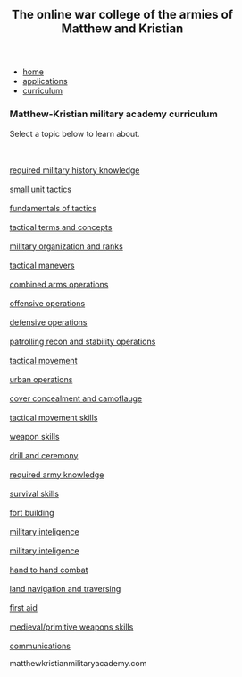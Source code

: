 <html lang="en">
<head>
<title>matthewkristianmilitaryacademy.com</title>
<meta charset="utf-8">
<meta name="viewport" content="width=device-width, initial-scale=1">
<style>
* {
  box-sizing: border-box;
}

body {
  font-family: Arial, Helvetica, sans-serif;
}

header {
  background-color: green;
  padding: 30px;
  text-align: center;
  font-size: 35px;
  color: white;
}

nav {
  float: left;
  width: 30%;
  height: 1300px;
  background: #B8860B;
  padding: 20px;
}

nav ul {
  list-style-type: none;
  padding: 0;
}

article {
  float: left;
  padding: 20px;
  width: 70%;
  background-color: #f1f1f1;
  height: 1300px;
}

section:after {
  content: "";
  display: table;
  clear: both;
}

footer {
  background-color: red;
  padding: 10px;
  text-align: center;
  color: white;
}

@media (max-width: 600px) {
  nav, article {
    width: 100%;
    height: auto;
  }
}
</style>
</head>
<body>

<header>
  <h2>The online war college of the armies of Matthew and Kristian</h2>
</header>

<section>
  <nav>
    <ul>
      <li><a href="https://matthewcordero6666.github.io/matthew_kristian_military_academy.com/">home</a></li>
      <li><a href="https://matthewcordero6666.github.io/matthew_kristian_military_academy.com/applications">applications</a></li>
      <li><a href="https://matthewcordero6666.github.io/matthew_kristian_military_academy.com/curriculum">curriculum</a></li>
    </ul>
  </nav>
  
  <article>
    <h1>Matthew-Kristian military academy curriculum</h1>
    <p>Select a topic below to learn about.</p><br>
    <br>
    <a href="https://matthewcordero6666.github.io/matthew_kristian_military_academy.com/militaryhistory">required military history knowledge</a>
    <br>
    <br>
    <a href="https://matthewcordero6666.github.io/matthew_kristian_military_academy.com/smallunittactics">small unit tactics</a>
    <br>
    <br>
    <a href="https://matthewcordero6666.github.io/matthew_kristian_military_academy.com/tacticalprinciples">fundamentals of tactics</a>
    <br>
    <br>
    <a href="https://matthewcordero6666.github.io/matthew_kristian_military_academy.com/tacticalconcepts">tactical terms and concepts</a>
    <br>
    <br>
    <a href="https://matthewcordero6666.github.io/matthew_kristian_military_academy.com/militaryorganization">military organization and ranks</a>
    <br>
    <br>
    <a href="https://matthewcordero6666.github.io/matthew_kristian_military_academy.com/tacticalmaneuvers">tactical manevers</a>
    <br>
    <br>
    <a href="https://matthewcordero6666.github.io/matthew_kristian_military_academy.com/combinedarmsops">combined arms operations</a>
    <br>
    <br>
    <a href="https://matthewcordero6666.github.io/matthew_kristian_military_academy.com/offensiveops">offensive operations</a>
    <br>
    <br>
    <a href="https://matthewcordero6666.github.io/matthew_kristian_military_academy.com/defensiveops">defensive operations</a>
    <br>
    <br>
    <a href="https://matthewcordero6666.github.io/matthew_kristian_military_academy.com/supportops">patrolling recon and stability operations</a>
    <br>
    <br>
    <a href="https://matthewcordero6666.github.io/matthew_kristian_military_academy.com/tactialmovementskills">tactical movement</a>
    <br>
    <br>
    <a href="https://matthewcordero6666.github.io/matthew_kristian_military_academy.com/urbanops">urban operations</a>
    <br>
    <br>
    <a href="https://matthewcordero6666.github.io/matthew_kristian_military_academy.com/coverandconcealment">cover concealment and camoflauge</a>
    <br>
    <br>
    <a href="https://matthewcordero6666.github.io/matthew_kristian_military_academy.com/tactialmovementskills">tactical movement skills</a>
    <br>
    <br>
    <a href="https://matthewcordero6666.github.io/matthew_kristian_military_academy.com/weaponskills">weapon skills</a>
    <br>
    <br>
    <a href="https://matthewcordero6666.github.io/matthew_kristian_military_academy.com/drillandceremony">drill and ceremony</a>
    <br>
    <br>
    <a href="https://matthewcordero6666.github.io/matthew_kristian_military_academy.com/armyknowlegde">required army knowledge</a>
    <br>
    <br>
    <a href="https://matthewcordero6666.github.io/matthew_kristian_military_academy.com/survivalskills">survival skills</a>
    <br>
    <br>
    <a href="https://matthewcordero6666.github.io/matthew_kristian_military_academy.com/fortbuilding">fort building</a>
    <br>
    <br>
    <a href="https://matthewcordero6666.github.io/matthew_kristian_military_academy.com/militaryinteligence">military inteligence</a>
    <br>
    <br>
    <a href="https://matthewcordero6666.github.io/matthew_kristian_military_academy.com/militaryinteligence">military inteligence</a>
    <br>
    <br>
    <a href="https://matthewcordero6666.github.io/matthew_kristian_military_academy.com/handtohandcombat">hand to hand combat</a>
    <br>
    <br>
    <a href="https://matthewcordero6666.github.io/matthew_kristian_military_academy.com/landnavigation">land navigation and traversing</a>
    <br>
    <br>
    <a href="https://matthewcordero6666.github.io/matthew_kristian_military_academy.com/firstaid">first aid</a>
    <br>
    <br>
    <a href="https://matthewcordero6666.github.io/matthew_kristian_military_academy.com/medievalweapons">medieval/primitive weapons skills</a>
    <br>
    <br>
    <a href="https://matthewcordero6666.github.io/matthew_kristian_military_academy.com/communications">communications</a>
    <br>
  </article>
</section>

<footer>
  <p>matthewkristianmilitaryacademy.com</p>
</footer>

</body>
</html>
